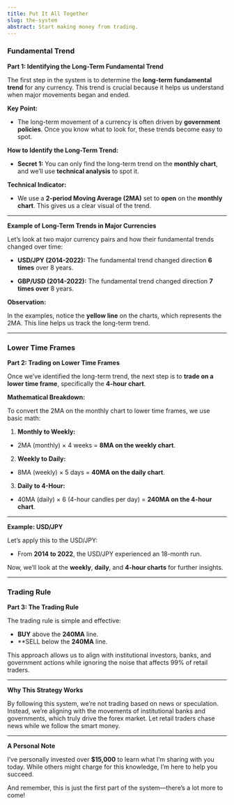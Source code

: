 ```yaml
---
title: Put It All Together
slug: the-system
abstract: Start making money from trading.
---
```

### Fundamental Trend
**Part 1: Identifying the Long-Term Fundamental Trend**

The first step in the system is to determine the **long-term fundamental trend** for any currency. This trend is crucial because it helps us understand when major movements began and ended.

**Key Point:**
- The long-term movement of a currency is often driven by **government policies**. Once you know what to look for, these trends become easy to spot.

**How to Identify the Long-Term Trend:**
- **Secret 1:** You can only find the long-term trend on the **monthly chart**, and we’ll use **technical analysis** to spot it.

**Technical Indicator:**
- We use a **2-period Moving Average (2MA)** set to **open** on the **monthly chart**. This gives us a clear visual of the trend.

---

**Example of Long-Term Trends in Major Currencies**

Let’s look at two major currency pairs and how their fundamental trends changed over time:

- **USD/JPY (2014-2022):**
    The fundamental trend changed direction **6 times** over 8 years.

- **GBP/USD (2014-2022):**
    The fundamental trend changed direction **7 times over** 8 years.

**Observation:**

In the examples, notice the **yellow line** on the charts, which represents the 2MA. This line helps us track the long-term trend.

---
### Lower Time Frames
**Part 2: Trading on Lower Time Frames**

Once we’ve identified the long-term trend, the next step is to **trade on a lower time frame**, specifically the **4-hour chart**.

**Mathematical Breakdown:**

To convert the 2MA on the monthly chart to lower time frames, we use basic math:

1. **Monthly to Weekly:**
  - 2MA (monthly) × 4 weeks = **8MA on the weekly chart**.
2. **Weekly to Daily:**
  - 8MA (weekly) × 5 days = **40MA on the daily chart**.
3. **Daily to 4-Hour:**
  - 40MA (daily) × 6 (4-hour candles per day) = **240MA on the 4-hour chart**.

---

**Example: USD/JPY**

Let’s apply this to the USD/JPY:
- From **2014 to 2022**, the USD/JPY experienced an 18-month run.
  
Now, we’ll look at the **weekly**, **daily**, and **4-hour charts** for further insights.

---
### Trading Rule
**Part 3: The Trading Rule**

The trading rule is simple and effective:
- **BUY** above the **240MA** line.
- **SELL below the **240MA** line.
  
This approach allows us to align with institutional investors, banks, and government actions while ignoring the noise that affects 99% of retail traders.

---

**Why This Strategy Works**

By following this system, we’re not trading based on news or speculation. Instead, we’re aligning with the movements of institutional banks and governments, which truly drive the forex market. Let retail traders chase news while we follow the smart money.

---

**A Personal Note**

I’ve personally invested over **$15,000** to learn what I’m sharing with you today. While others might charge for this knowledge, I’m here to help you succeed.

And remember, this is just the first part of the system—there’s a lot more to come!
